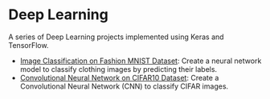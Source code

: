# Deep Learning
A series of Deep Learning projects implemented using Keras and TensorFlow.
- [Image Classification on Fashion MNIST Dataset](https://github.com/richardcsuwandi/dl-projects/blob/master/Image%20Classification%20on%20Fashion%20MNIST%20Dataset.ipynb): Create a neural network model to classify clothing images by predicting their labels.
- [Convolutional Neural Network on CIFAR10 Dataset](https://github.com/richardcsuwandi/dl-projects/blob/master/Convolutional%20Neural%20Network%20on%20CIFAR10%20Dataset.ipynb): Create a Convolutional Neural Network (CNN) to classify CIFAR images.

